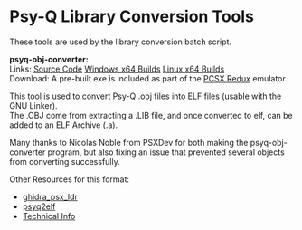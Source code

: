 # Psy-Q Library Conversion Tools
These tools are used by the library conversion batch script.  

**psyq-obj-converter:**  
Links: [Source Code](https://github.com/grumpycoders/pcsx-redux/blob/main/tools/psyq-obj-parser/psyq-obj-parser.cc) [Windows x64 Builds](https://distrib.app/pub/org/pcsx-redux/project/dev-win-x64) [Linux x64 Builds](https://distrib.app/pub/org/pcsx-redux/project/dev-linux-x64)  
Download: A pre-built exe is included as part of the [PCSX Redux](https://github.com/grumpycoders/pcsx-redux) emulator.  

This tool is used to convert Psy-Q .obj files into ELF files (usable with the GNU Linker).  
The .OBJ come from extracting a .LIB file, and once converted to elf, can be added to an ELF Archive (.a).  

Many thanks to Nicolas Noble from PSXDev for both making the psyq-obj-converter program, but also fixing an issue that prevented several objects from converting successfully.  

Other Resources for this format:  
 - [ghidra_psx_ldr](https://github.com/lab313ru/ghidra_psx_ldr/blob/master/src/main/java/psyq/PsyqLoader.java)
 - [psyq2elf](https://gitlab.com/jype/psyq2elf/-/blob/master/src/elf_obj.c)
 - [Technical Info](https://www.psxdev.net/forum/viewtopic.php?f=62&t=1582)